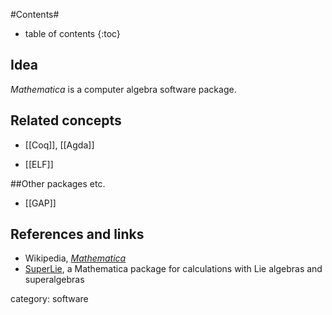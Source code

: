 
#Contents#
* table of contents
{:toc}

## Idea

_Mathematica_ is a computer algebra software package.

## Related concepts

* [[Coq]], [[Agda]]

* [[ELF]]

##Other packages etc.

* [[GAP]]

## References and links

* Wikipedia, _[Mathematica](Mathematica)_
* [SuperLie](http://equaonline.com/math/SuperLie), a Mathematica package for
calculations with Lie algebras and superalgebras

category: software
